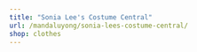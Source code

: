 ```yaml
---
title: "Sonia Lee's Costume Central"
url: /mandaluyong/sonia-lees-costume-central/
shop: clothes
---
```


